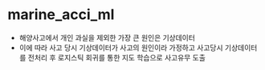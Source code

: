 # marine_acci_ml

- 해양사고에서 개인 과실을 제외한 가장 큰 원인은 기상데이터
- 이에 따라 사고 당시 기상데이터가 사고의 원인이라 가정하고 사고당시 기상데이터를 전처리 후 로지스틱 회귀를 통한 지도 학습으로 사고유무 도출
